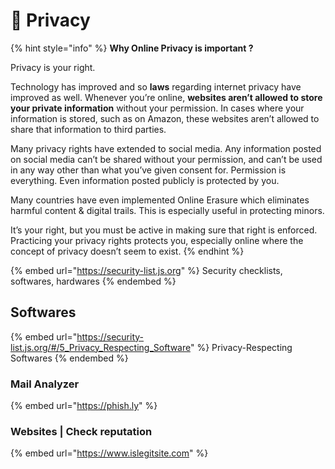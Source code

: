 # 🔑 Privacy

{% hint style="info" %}
**Why Online Privacy is important ?**

Privacy is your right.

Technology has improved and so **laws** regarding internet privacy have improved as well. Whenever you’re online, **websites aren’t allowed to store your private information** without your permission. In cases where your information is stored, such as on Amazon, these websites aren’t allowed to share that information to third parties.

Many privacy rights have extended to social media. Any information posted on social media can’t be shared without your permission, and can’t be used in any way other than what you’ve given consent for. Permission is everything. Even information posted publicly is protected by you.

Many countries have even implemented Online Erasure which eliminates harmful content & digital trails. This is especially useful in protecting minors.

It’s your right, but you must be active in making sure that right is enforced. Practicing your privacy rights protects you, especially online where the concept of privacy doesn’t seem to exist.
{% endhint %}

{% embed url="https://security-list.js.org" %}
Security checklists, softwares, hardwares
{% endembed %}

## Softwares

{% embed url="https://security-list.js.org/#/5_Privacy_Respecting_Software" %}
Privacy-Respecting Softwares
{% endembed %}

### Mail Analyzer

{% embed url="https://phish.ly" %}

### Websites | Check reputation

{% embed url="https://www.islegitsite.com" %}
